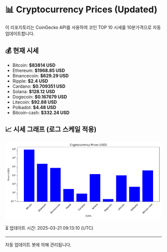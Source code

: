 
# 📊 Cryptocurrency Prices (Updated)

이 리포지토리는 CoinGecko API를 사용하여 코인 TOP 10 시세를 10분가격으로 자동 업데이트합니다.

## 💰 현재 시세
- Bitcoin: **$83814 USD**
- Ethereum: **$1968.85 USD**
- Binancecoin: **$629.29 USD**
- Ripple: **$2.4 USD**
- Cardano: **$0.709351 USD**
- Solana: **$128.12 USD**
- Dogecoin: **$0.167679 USD**
- Litecoin: **$92.88 USD**
- Polkadot: **$4.48 USD**
- Bitcoin-cash: **$332.24 USD**

## 📈 시세 그래프 (로그 스케일 적용)
![Crypto Prices](crypto_prices.png)

⏳ 업데이트 시간: 2025-03-21 09:13:10 (UTC)

---
자동 업데이트 봇에 의해 관리됩니다.
